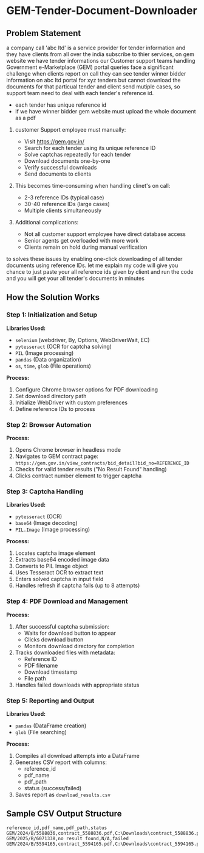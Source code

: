 # GEM-Tender-Document-Downloader


## Problem Statement
a company call 'abc ltd' is a service provider for tender information and they have clients from all over the india subscribe to thier services, on gem website we have tender informations
our Customer support teams handling Government e-Marketplace (GEM) portal queries face a significant challenge when clients report on call they can see tender winner bidder information on abc ltd portal for xyz tenders but cannot download the documents for that particual tender and client send mutiple cases, so support team need to deal with each tender's reference id.
 - each tender has unique reference id
 - if we have winner bidder gem website must upload the whole document as a pdf

1. customer Support employee must manually:
   - Visit https://gem.gov.in/
   - Search for each tender using its unique reference ID
   - Solve captchas repeatedly for each tender
   - Download documents one-by-one
   - Verify successful downloads
   - Send documents to clients

2. This becomes time-consuming when handling clinet's on call:
   - 2-3 reference IDs (typical case)
   - 30-40 reference IDs (large cases)
   - Multiple clients simultaneously

3. Additional complications:
   - Not all customer support employee have direct database access
   - Senior agents get overloaded with more work
   - Clients remain on hold during manual verification



to solves these issues by enabling one-click downloading of all tender documents using reference IDs.
let me explain my code will give you chance to just paste your all reference ids given by client and run the code and you will get your all tender's documents in minutes

## How the Solution Works

### Step 1: Initialization and Setup
**Libraries Used:**
- `selenium` (webdriver, By, Options, WebDriverWait, EC)
- `pytesseract` (OCR for captcha solving)
- `PIL` (Image processing)
- `pandas` (Data organization)
- `os`, `time`, `glob` (File operations)

**Process:**
1. Configure Chrome browser options for PDF downloading
2. Set download directory path
3. Initialize WebDriver with custom preferences
4. Define reference IDs to process

### Step 2: Browser Automation
**Process:**
1. Opens Chrome browser in headless mode
2. Navigates to GEM contract page: `https://gem.gov.in/view_contracts/bid_detail?bid_no=REFERENCE_ID`
3. Checks for valid tender results ("No Result Found" handling)
4. Clicks contract number element to trigger captcha

### Step 3: Captcha Handling
**Libraries Used:**
- `pytesseract` (OCR)
- `base64` (Image decoding)
- `PIL.Image` (Image processing)

**Process:**
1. Locates captcha image element
2. Extracts base64 encoded image data
3. Converts to PIL Image object
4. Uses Tesseract OCR to extract text
5. Enters solved captcha in input field
6. Handles refresh if captcha fails (up to 8 attempts)

### Step 4: PDF Download and Management
**Process:**
1. After successful captcha submission:
   - Waits for download button to appear
   - Clicks download button
   - Monitors download directory for completion
2. Tracks downloaded files with metadata:
   - Reference ID
   - PDF filename
   - Download timestamp
   - File path
3. Handles failed downloads with appropriate status

### Step 5: Reporting and Output
**Libraries Used:**
- `pandas` (DataFrame creation)
- `glob` (File searching)

**Process:**
1. Compiles all download attempts into a DataFrame
2. Generates CSV report with columns:
   - reference_id
   - pdf_name
   - pdf_path
   - status (success/failed)
3. Saves report as `download_results.csv`

## Sample CSV Output Structure

```csv
reference_id,pdf_name,pdf_path,status
GEM/2024/B/5588836,contract_5588836.pdf,C:\Downloads\contract_5588836.pdf,success
GEM/2025/B/6071338,no result found,N/A,failed
GEM/2024/B/5594165,contract_5594165.pdf,C:\Downloads\contract_5594165.pdf,success


